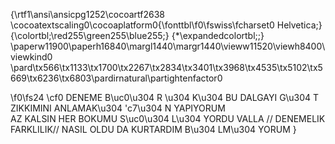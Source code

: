 {\rtf1\ansi\ansicpg1252\cocoartf2638
\cocoatextscaling0\cocoaplatform0{\fonttbl\f0\fswiss\fcharset0 Helvetica;}
{\colortbl;\red255\green255\blue255;}
{\*\expandedcolortbl;;}
\paperw11900\paperh16840\margl1440\margr1440\vieww11520\viewh8400\viewkind0
\pard\tx566\tx1133\tx1700\tx2267\tx2834\tx3401\tx3968\tx4535\tx5102\tx5669\tx6236\tx6803\pardirnatural\partightenfactor0

\f0\fs24 \cf0 DENEME B\uc0\u304 R \u304 K\u304  BU DALGAYI G\u304 T ZIKKIMINI ANLAMAK\u304 \'c7\u304 N YAPIYORUM\
AZ KALSIN HER BOKUMU S\uc0\u304 L\u304 YORDU VALLA // DENEMELIK FARKLILIK// NASIL OLDU DA KURTARDIM B\u304 LM\u304 YORUM }